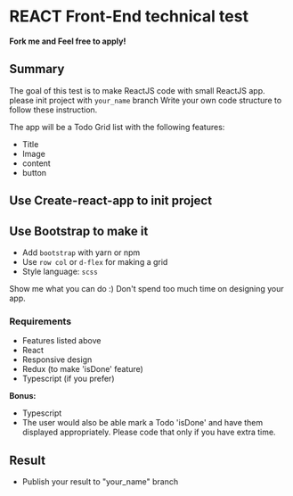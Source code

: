 # REACT Front-End technical test
**Fork me and Feel free to apply!**

## Summary
The goal of this test is to make ReactJS code with small ReactJS app. please init project with `your_name` branch 
Write your own code structure to follow these instruction.

The app will be a Todo Grid list with the following features:
- Title
- Image
- content
- button

## Use Create-react-app to init project

## Use Bootstrap to make it

- Add `bootstrap` with yarn or npm
- Use `row col` or `d-flex` for making a grid
- Style language: `scss`

Show me what you can do :) Don't spend too much time on designing your app.

### Requirements
- Features listed above
- React
- Responsive design
- Redux (to make 'isDone' feature)
- Typescript (if you prefer)

**Bonus:** 
- Typescript 
- The user would also be able mark a Todo 'isDone' and have them displayed appropriately. Please code that only if you have extra time.

## Result
- Publish your result to "your_name" branch

